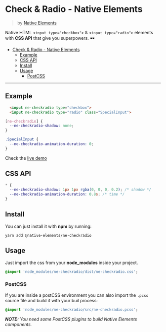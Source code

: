 # Check & Radio - Native Elements
> by [Native Elements](https://github.com/equinusocio/native-elements)

Native HTML `<input type="checkbox">` & `<input type="radio">` elements with **CSS API** that give you superpowers. 🕶

<!-- TOC -->

- [Check & Radio - Native Elements](#check--radio---native-elements)
  - [Example](#example)
  - [CSS API](#css-api)
  - [Install](#install)
  - [Usage](#usage)
    - [PostCSS](#postcss)

<!-- /TOC -->

---

## Example

```html
  <input ne-checkradio type="checkbox">
  <input ne-checkradio type="radio" class="SpecialInput">
```

```css
[ne-checkradio] {
  --ne-checkradio-shadow: none;
}

.SpecialInput {
  --ne-checkradio-animation-duration: 0;
}
```

Check the [live demo](https://ne-checkradio.stackblitz.io/)


## CSS API

```css
* {
  --ne-checkradio-shadow: 1px 1px rgba(0, 0, 0, 0.2); /* shadow */
  --ne-checkradio-animation-duration: 0.8s; /* time */
}
```

## Install

You can just install it with **npm** by running:
```
yarn add @native-elements/ne-checkradio
```


## Usage
Just import the css from your **node_modules** inside your project.
```css
@import 'node_modules/ne-checkradio/dist/ne-checkradio.css';
```

### PostCSS
If you are inside a postCSS environment you can also import the `.pcss` source file and build it with your buil process:
```css
@import 'node_modules/ne-checkradio/src/ne-checkradio.pcss';
```

_**NOTE:** You need some PostCSS plugins to build Native Elements components._